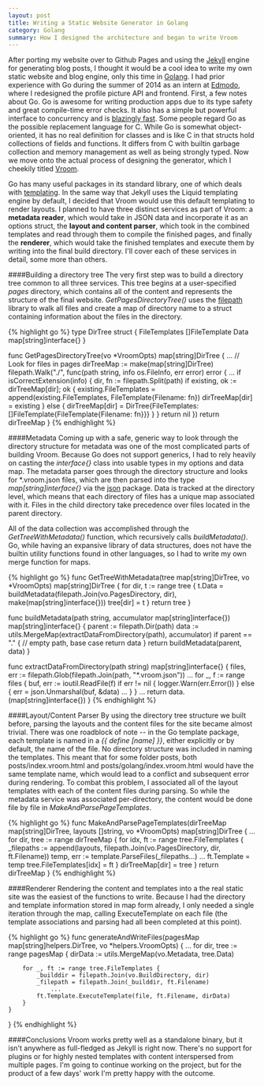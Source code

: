 ```yaml
---
layout: post
title: Writing a Static Website Generator in Golang
category: Golang
summary: How I designed the architecture and began to write Vroom
---
```


After porting my website over to Github Pages and using the [Jekyll](http://jekyll.com) engine for generating blog posts, I thought it would be a cool idea to write my own static website and blog engine, only this time in [Golang](http://golang.org). I had prior experience with Go during the summer of 2014 as an intern at [Edmodo](http://edmodo.com), where I redesigned the profile picture API and frontend. First, a few notes about Go. Go is awesome for writing production apps due to its type safety and great compile-time error checks. It also has a simple but powerful interface to concurrency and is [blazingly fast](http://benchmarksgame.alioth.debian.org/u64q/go.html). Some people regard Go as the possible replacement language for C. While Go is somewhat object-oriented, it has no real definition for classes and is like C in that structs hold collections of fields and functions. It differs from C with builtin garbage collection and memory management as well as being strongly typed. Now we move onto the actual process of designing the generator, which I cheekily titled [Vroom](http://github.com/kumquatexpress/Vroom).

Go has many useful packages in its standard library, one of which deals with [templating](http://godoc.org/pkg/text/template). In the same way that Jekyll uses the Liquid templating engine by default, I decided that Vroom would use this default templating to render layouts. I planned to have three distinct services as part of Vroom: a **metadata reader**, which would take in JSON data and incorporate it as an options struct, the **layout and content parser**, which took in the combined templates and read through them to compile the finished pages, and finally the **renderer**, which would take the finished templates and execute them by writing into the final build directory. I'll cover each of these services in detail, some more than others.


####Building a directory tree
The very first step was to build a directory tree common to all three services. This tree begins at a user-specified *pages* directory, which contains all of the content and represents the structure of the final website. *GetPagesDirectoryTree()* uses the [filepath](http://godoc.org/pkg/path/filepath) library to walk all files and create a map of directory name to a struct containing information about the files in the directory. 

{% highlight go %}
type DirTree struct {
	FileTemplates []FileTemplate
	Data          map[string]interface{}
}

func GetPagesDirectoryTree(vo *VroomOpts) map[string]DirTree {
	...
	// Look for files in pages
	dirTreeMap := make(map[string]DirTree)
	filepath.Walk("./", func(path string, info os.FileInfo, err error) error {
		...
		if isCorrectExtension(info) {
			dir, fn := filepath.Split(path)
			if existing, ok := dirTreeMap[dir]; ok {
				existing.FileTemplates = append(existing.FileTemplates,
					FileTemplate{Filename: fn})
				dirTreeMap[dir] = existing
			} else {
				dirTreeMap[dir] = DirTree{FileTemplates: []FileTemplate{FileTemplate{Filename: fn}}}
			}
		}
		return nil
	})
	return dirTreeMap
}
{% endhighlight %}

####Metadata
Coming up with a safe, generic way to look through the directory structure for metadata was one of the most complicated parts of building Vroom. Because Go does not support generics, I had to rely heavily on casting the *interface{}* class into usable types in my options and data map. The metadata parser goes through the directory structure and looks for \*.vroom.json files, which are then parsed into the type *map[string]interface{}* via the [json](http://godoc.org/pkg/encoding/json) package. Data is tracked at the directory level, which means that each directory of files has a unique map associated with it. Files in the child directory take precedence over files located in the parent directory. 

All of the data collection was accomplished through the *GetTreeWithMetadata()* function, which recursively calls *buildMetadata()*. Go, while having an expansive library of data structures, does not have the builtin utility functions found in other languages, so I had to write my own merge function for maps.

{% highlight go %}
func GetTreeWithMetadata(tree map[string]DirTree, vo *VroomOpts) map[string]DirTree {
	for dir, t := range tree {
		t.Data = buildMetadata(filepath.Join(vo.PagesDirectory, dir), make(map[string]interface{}))
		tree[dir] = t
	}
	return tree
}

func buildMetadata(path string, accumulator map[string]interface{}) map[string]interface{} {
	parent := filepath.Dir(path)
	data := utils.MergeMap(extractDataFromDirectory(path), accumulator)
	if parent == "." { // empty path, base case
		return data
	}
	return buildMetadata(parent, data)
}

func extractDataFromDirectory(path string) map[string]interface{} {
	files, err := filepath.Glob(filepath.Join(path, "*.vroom.json"))
		...
	for _, f := range files {
		buf, err := ioutil.ReadFile(f)
		if err != nil {
			logger.Warn(err.Error())
		} else {
			err = json.Unmarshal(buf, &data)
				...
		}
	}
		...
	return data.(map[string]interface{})
}
{% endhighlight %}


####Layout/Content Parser
By using the directory tree structure we built before, parsing the layouts and the content files for the site became almost trivial. There was one roadblock of note -- in the Go template package, each template is named in a *{{ define [name] }}*, either explicitly or by default, the name of the file. No directory structure was included in naming the templates. This meant that for some folder posts, both posts/index.vroom.html and posts/golang/index.vroom.html would have the same template name, which would lead to a conflict and subsequent error during rendering. To combat this problem, I associated all of the layout templates with each of the content files during parsing. So while the metadata service was associated per-directory, the content would be done file by file in *MakeAndParsePageTemplates*.

{% highlight go %}
func MakeAndParsePageTemplates(dirTreeMap map[string]DirTree,
	layouts []string, vo *VroomOpts) map[string]DirTree {
		...
	for dir, tree := range dirTreeMap {
		for idx, ft := range tree.FileTemplates {
			_filepaths := append(layouts, filepath.Join(vo.PagesDirectory, dir, ft.Filename))
			temp, err := template.ParseFiles(_filepaths...)
				...
			ft.Template = temp
			tree.FileTemplates[idx] = ft
		}
		dirTreeMap[dir] = tree
	}
	return dirTreeMap
}
{% endhighlight %}

####Renderer
Rendering the content and templates into a the real static site was the easiest of the functions to write. Because I had the directory and template information stored in map form already, I only needed a single iteration through the map, calling ExecuteTemplate on each file (the template associations and parsing had all been completed at this point).

{% highlight go %}
func generateAndWriteFiles(pagesMap map[string]helpers.DirTree,
	vo *helpers.VroomOpts) {
		...
	for dir, tree := range pagesMap {
		dirData := utils.MergeMap(vo.Metadata, tree.Data)

		for _, ft := range tree.FileTemplates {
			_builddir = filepath.Join(vo.BuildDirectory, dir)
			_filepath = filepath.Join(_builddir, ft.Filename)
				...
			ft.Template.ExecuteTemplate(file, ft.Filename, dirData)
		}
	}
}
{% endhighlight %}

####Conclusions
Vroom works pretty well as a standalone binary, but it isn't anywhere as full-fledged as Jekyll is right now. There's no support for plugins or for highly nested templates with content interspersed from multiple pages. I'm going to continue working on the project, but for the product of a few days' work I'm pretty happy with the outcome.
